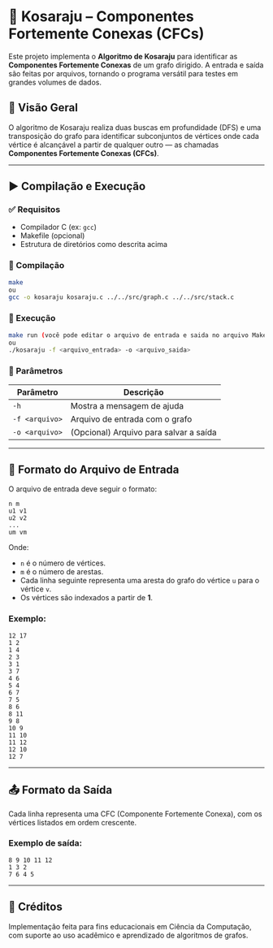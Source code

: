 # 🔄 Kosaraju – Componentes Fortemente Conexas (CFCs)

Este projeto implementa o **Algoritmo de Kosaraju** para identificar as **Componentes Fortemente Conexas** de um grafo dirigido. A entrada e saída são feitas por arquivos, tornando o programa versátil para testes em grandes volumes de dados.

## 🧠 Visão Geral

O algoritmo de Kosaraju realiza duas buscas em profundidade (DFS) e uma transposição do grafo para identificar subconjuntos de vértices onde cada vértice é alcançável a partir de qualquer outro — as chamadas **Componentes Fortemente Conexas (CFCs)**.

---

## ▶️ Compilação e Execução

### ✅ Requisitos

- Compilador C (ex: `gcc`)
- Makefile (opcional)
- Estrutura de diretórios como descrita acima

### 🔧 Compilação

```bash
make 
ou
gcc -o kosaraju kosaraju.c ../../src/graph.c ../../src/stack.c
```

### 🏃 Execução

```bash
make run (você pode editar o arquivo de entrada e saida no arquivo Makefile)
ou
./kosaraju -f <arquivo_entrada> -o <arquivo_saida>
```

### 📌 Parâmetros

| Parâmetro     | Descrição                                      |
|---------------|-----------------------------------------------|
| `-h`          | Mostra a mensagem de ajuda                    |
| `-f <arquivo>`| Arquivo de entrada com o grafo                |
| `-o <arquivo>`| (Opcional) Arquivo para salvar a saída        |

---

## 📄 Formato do Arquivo de Entrada

O arquivo de entrada deve seguir o formato:

```
n m
u1 v1
u2 v2
...
um vm
```

Onde:
- `n` é o número de vértices.
- `m` é o número de arestas.
- Cada linha seguinte representa uma aresta do grafo do vértice `u` para o vértice `v`.
- Os vértices são indexados a partir de **1**.

### Exemplo:

```
12 17 
1 2 
1 4 
2 3 
3 1 
3 7 
4 6 
5 4 
6 7 
7 5 
8 6 
8 11 
9 8 
10 9 
11 10 
11 12 
12 10 
12 7
```

---

## 📤 Formato da Saída

Cada linha representa uma CFC (Componente Fortemente Conexa), com os vértices listados em ordem crescente.

### Exemplo de saída:

```
8 9 10 11 12 
1 3 2 
7 6 4 5
```
---

## 🤝 Créditos

Implementação feita para fins educacionais em Ciência da Computação, com suporte ao uso acadêmico e aprendizado de algoritmos de grafos.
